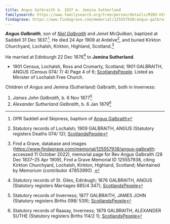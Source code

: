 ```yaml
---
title: Angus Galbraith b. 1837 m. Jemina Sutherland
familysearch: https://www.familysearch.org/tree/person/details/M1RX-H19
findagrave: https://www.findagrave.com/memorial/125557938/angus-galbraith
---
```

***Angus Galbraith***, son of *[Niel Galbraith](galbraith-neil-1797-mcquilkan.md)* and *Janet McQuilkan*, baptized at Saddell 31 Dec 1837.[^birth]. He died 24 Apr 1909 at Ardelve[^death], and buried Kirkton Churchyard, Lochalsh, Kirkton, Highland, Scotland.[^burial]

He married at Edinburgh 22 Dec 1876[^marriage] to **Jemina Sutherland**.

* 1901 Census, Lochalsh, Ross and Cromarty, Scotland; 1901 GALBRAITH, ANGUS (Census 074/ 7/ 4) Page 4 of 6; [ScotlandsPeople](https://www.scotlandspeople.gov.uk/view-image/nrs_census/23069951?image=4).  Listed as Minister of Lochalsh Free Church.

Children of Angus and Jemina (Sutherland) Galbraith, both in Inverness:

1. *James John Galbraith*, b. 6 Nov 1877[^jj-birth]
2. *Alexander Sutherland Galbraith*, b. 6 Jan 1879[^as-birth]

[^birth]: OPR Saddell and Skipness, baptism of [Angus Galbraith](/sources/opr-saddell-skipness-births.md#1837-12-31-angus-galbraith)

[^death]: Statutory records of Lochalsh; 1909 GALBRAITH, ANGUS (Statutory registers Deaths 074/ 12); [ScotlandsPeople](https://www.scotlandspeople.gov.uk/view-image/nrs_stat_deaths/6141487)

[^burial]: Find a Grave, database and images (https://www.findagrave.com/memorial/125557938/angus-galbraith: accessed 11 October 2022), memorial page for Rev Angus Galbraith (28 Dec 1837–25 Apr 1909), Find a Grave Memorial ID 125557938, citing Kirkton Churchyard, Lochalsh, Kirkton, Highland, Scotland; Maintained by Memorium (contributor 47853990) .

[^marriage]: Statutory records of St. Giles, Edinbugh; 1876 GALBRAITH, ANGUS (Statutory registers Marriages 685/4 347); [ScotlandsPeople](https://www.scotlandspeople.gov.uk/view-image/nrs_stat_marriages/7111036)

[^jj-birth]: Statutory records of Inverness; 1877 GALBRAITH, JAMES JOHN (Statutory registers Births 098/ 539); [ScotlandsPeople](https://www.scotlandspeople.gov.uk/view-image/nrs_stat_births/41381888)

[^as-birth]: Statutory records of Raasay, Inverness; 1879 GALBRAITH, ALEXANDER SUTHE (Statutory registers Births 114/2 1); [ScotlandsPeople](https://www.scotlandspeople.gov.uk/view-image/nrs_stat_births/41564241)
